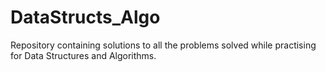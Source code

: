 # DataStructs_Algo
Repository containing solutions to all the problems solved while practising for Data Structures and Algorithms.
